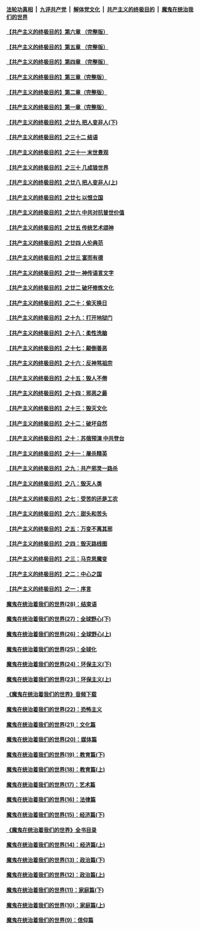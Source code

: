 ####  [法轮功真相](../../../../basic/blob/master/README.md?t=08170013) &nbsp;|&nbsp; [九评共产党](../../../../9ping.md/blob/master/README.md?t=08170013) &nbsp;|&nbsp; [解体党文化](../../../../jtdwh.md/blob/master/README.md?t=08170013)  &nbsp;|&nbsp; [共产主义的终极目的](../../../../gczydzjmd.md/blob/master/README.md?t=08170013) &nbsp;|&nbsp; [魔鬼在统治我们的世界](../../../../mgztzwmdsj.md/blob/master/README.md?t=08170013) 

#### [【共产主义的终极目的】第六章 （完整版）](../pages/nsc422/n11428913.md?t=08170013) 

#### [【共产主义的终极目的】第五章 （完整版）](../pages/nsc422/n11428912.md?t=08170013) 

#### [【共产主义的终极目的】第四章 （完整版）](../pages/nsc422/n11428907.md?t=08170013) 

#### [【共产主义的终极目的】第三章（完整版）](../pages/nsc422/n11428848.md?t=08170013) 

#### [【共产主义的终极目的】第二章（完整版）](../pages/nsc422/n11428831.md?t=08170013) 

#### [【共产主义的终极目的】第一章（完整版）](../pages/nsc422/n11417651.md?t=08170013) 

#### [【共产主义的终极目的】之廿九 把人变非人(下)](../pages/nsc422/n11344140.md?t=08170013) 

#### [【共产主义的终极目的】之三十二 结语](../pages/nsc422/n11360535.md?t=08170013) 

#### [【共产主义的终极目的】之三十一 末世景观](../pages/nsc422/n11351129.md?t=08170013) 

#### [【共产主义的终极目的】之三十 几成狼世界](../pages/nsc422/n11348280.md?t=08170013) 

#### [【共产主义的终极目的】之廿八 把人变非人(上)](../pages/nsc422/n11340492.md?t=08170013) 

#### [【共产主义的终极目的】之廿七 以恨立国](../pages/nsc422/n11336944.md?t=08170013) 

#### [【共产主义的终极目的】之廿六 中共对抗普世价值](../pages/nsc422/n11324785.md?t=08170013) 

#### [【共产主义的终极目的】之廿五 传统艺术颂神](../pages/nsc422/n11296396.md?t=08170013) 

#### [【共产主义的终极目的】之廿四 人伦典范](../pages/nsc422/n11296397.md?t=08170013) 

#### [【共产主义的终极目的】之廿三 富而有德](../pages/nsc422/n11283598.md?t=08170013) 

#### [【共产主义的终极目的】之廿一 神传语言文字](../pages/nsc422/n11263265.md?t=08170013) 

#### [【共产主义的终极目的】之廿二 破坏修炼文化](../pages/nsc422/n11245728.md?t=08170013) 

#### [【共产主义的终极目的】之二十：偷天换日](../pages/nsc422/n11238846.md?t=08170013) 

#### [【共产主义的终极目的】之十九：打开地狱门](../pages/nsc422/n11206376.md?t=08170013) 

#### [【共产主义的终极目的】之十八：柔性洗脑](../pages/nsc422/n11199994.md?t=08170013) 

#### [【共产主义的终极目的】之十七：颠倒善恶](../pages/nsc422/n11179782.md?t=08170013) 

#### [【共产主义的终极目的】之十六：反神骂祖宗](../pages/nsc422/n11166798.md?t=08170013) 

#### [【共产主义的终极目的】之十五：毁人不倦](../pages/nsc422/n11166792.md?t=08170013) 

#### [【共产主义的终极目的】之十四：邪恶之最](../pages/nsc422/n11150249.md?t=08170013) 

#### [【共产主义的终极目的】之十三：毁灭文化](../pages/nsc422/n11135227.md?t=08170013) 

#### [【共产主义的终极目的】之十二：破坏自然](../pages/nsc422/n11135214.md?t=08170013) 

#### [【共产主义的终极目的】之十：苏俄预演 中共登台](../pages/nsc422/n11118424.md?t=08170013) 

#### [【共产主义的终极目的】之十一：屠杀精英](../pages/nsc422/n11118442.md?t=08170013) 

#### [【共产主义的终极目的】之九：共产邪灵一路杀](../pages/nsc422/n11114139.md?t=08170013) 

#### [【共产主义的终极目的】之八：毁灭人类](../pages/nsc422/n11108503.md?t=08170013) 

#### [【共产主义的终极目的】之七：受苦的还是工农](../pages/nsc422/n11101809.md?t=08170013) 

#### [【共产主义的终极目的】之六：甜头和苦头](../pages/nsc422/n11096971.md?t=08170013) 

#### [【共产主义的终极目的】之五：万变不离其邪](../pages/nsc422/n11091285.md?t=08170013) 

#### [【共产主义的终极目的】之四：毁灭路线图](../pages/nsc422/n11086284.md?t=08170013) 

#### [【共产主义的终极目的】之三：马克思魔变](../pages/nsc422/n11061941.md?t=08170013) 

#### [【共产主义的终极目的】之二：中心之国](../pages/nsc422/n11047728.md?t=08170013) 

#### [【共产主义的终极目的】之一：序言](../pages/nsc422/n11086077.md?t=08170013) 

#### [魔鬼在统治着我们的世界(28)：结束语](../pages/nsc422/n10936246.md?t=08170013) 

#### [魔鬼在统治着我们的世界(27)：全球野心(下)](../pages/nsc422/n10928319.md?t=08170013) 

#### [魔鬼在统治着我们的世界(26)：全球野心(上)](../pages/nsc422/n10900318.md?t=08170013) 

#### [魔鬼在统治着我们的世界(25)：全球化](../pages/nsc422/n10788205.md?t=08170013) 

#### [魔鬼在统治着我们的世界(24)：环保主义(下)](../pages/nsc422/n10695307.md?t=08170013) 

#### [魔鬼在统治着我们的世界(23)：环保主义(上)](../pages/nsc422/n10688613.md?t=08170013) 

#### [《魔鬼在统治着我们的世界》音频下载](../pages/nsc422/n10635553.md?t=08170013) 

#### [魔鬼在统治着我们的世界(22)：恐怖主义](../pages/nsc422/n10614727.md?t=08170013) 

#### [魔鬼在统治着我们的世界(21)：文化篇](../pages/nsc422/n10597706.md?t=08170013) 

#### [魔鬼在统治着我们的世界(20)：媒体篇](../pages/nsc422/n10586579.md?t=08170013) 

#### [魔鬼在统治着我们的世界(19)：教育篇(下)](../pages/nsc422/n10564808.md?t=08170013) 

#### [魔鬼在统治着我们的世界(18)：教育篇(上)](../pages/nsc422/n10526970.md?t=08170013) 

#### [魔鬼在统治着我们的世界(17)：艺术篇](../pages/nsc422/n10499093.md?t=08170013) 

#### [魔鬼在统治着我们的世界(16)：法律篇](../pages/nsc422/n10485969.md?t=08170013) 

#### [魔鬼在统治着我们的世界(15)：经济篇(下)](../pages/nsc422/n10469975.md?t=08170013) 

#### [《魔鬼在统治着我们的世界》全书目录](../pages/nsc422/n10464261.md?t=08170013) 

#### [魔鬼在统治着我们的世界(14)：经济篇(上)](../pages/nsc422/n10457370.md?t=08170013) 

#### [魔鬼在统治着我们的世界(13)：政治篇(下)](../pages/nsc422/n10448270.md?t=08170013) 

#### [魔鬼在统治着我们的世界(12)：政治篇(上)](../pages/nsc422/n10444576.md?t=08170013) 

#### [魔鬼在统治着我们的世界(11)：家庭篇(下)](../pages/nsc422/n10440961.md?t=08170013) 

#### [魔鬼在统治着我们的世界(10)：家庭篇(上)](../pages/nsc422/n10435448.md?t=08170013) 

#### [魔鬼在统治着我们的世界(9)：信仰篇](../pages/nsc422/n10432159.md?t=08170013) 

